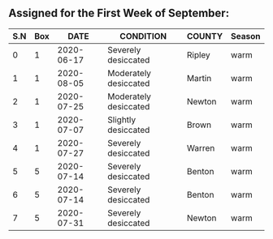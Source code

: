 ## Assigned for the First Week of September:

| S.N | Box | DATE       | CONDITION              | COUNTY | Season |
|-----|-----|------------|------------------------|--------|--------|
| 0   | 1   | 2020-06-17 | Severely desiccated    | Ripley | warm   |
| 1   | 1   | 2020-08-05 | Moderately desiccated  | Martin | warm   |
| 2   | 1   | 2020-07-25 | Moderately desiccated  | Newton | warm   |
| 3   | 1   | 2020-07-07 | Slightly desiccated    | Brown  | warm   |
| 4   | 1   | 2020-07-27 | Severely desiccated    | Warren | warm   |
| 5   | 5   | 2020-07-14 | Severely desiccated    | Benton | warm   |
| 6   | 5   | 2020-07-14 | Severely desiccated    | Benton | warm   |
| 7   | 5   | 2020-07-31 | Severely desiccated    | Newton | warm   |
